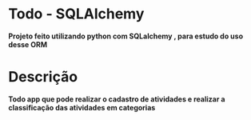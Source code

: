# Todo - SQLAlchemy

**Projeto feito utilizando python com SQLalchemy , para estudo do uso desse ORM**

# Descrição

**Todo app que pode realizar o cadastro de atividades e realizar a classificação das atividades em categorias**
